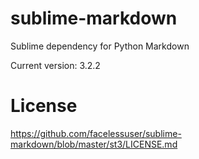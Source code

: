 # sublime-markdown

Sublime dependency for Python Markdown

Current version: 3.2.2

# License

https://github.com/facelessuser/sublime-markdown/blob/master/st3/LICENSE.md
